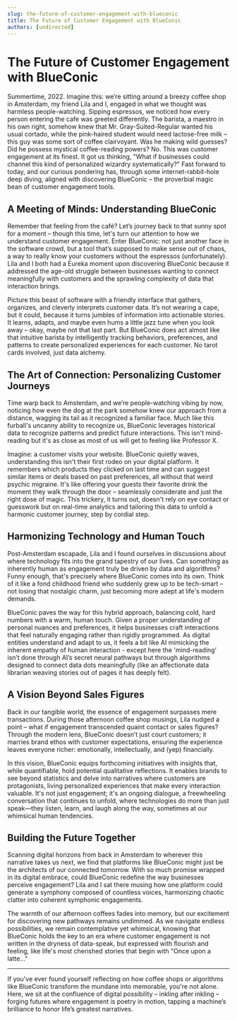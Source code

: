 ```yaml
---
slug: the-future-of-customer-engagement-with-blueconic
title: The Future of Customer Engagement with BlueConic
authors: [undirected]
---
```



# The Future of Customer Engagement with BlueConic

Summertime, 2022. Imagine this: we’re sitting around a breezy coffee shop in Amsterdam, my friend Lila and I, engaged in what we thought was harmless people-watching. Sipping espressos, we noticed how every person entering the cafe was greeted differently. The barista, a maestro in his own right, somehow knew that Mr. Gray-Suited-Regular wanted his usual cortado, while the pink-haired student would need lactose-free milk – this guy was some sort of coffee clairvoyant. Was he making wild guesses? Did he possess mystical coffee-reading powers? No. This was customer engagement at its finest. It got us thinking, "What if businesses could channel this kind of personalized wizardry systematically?" Fast forward to today, and our curious pondering has, through some internet-rabbit-hole deep diving, aligned with discovering BlueConic – the proverbial magic bean of customer engagement tools. 

## A Meeting of Minds: Understanding BlueConic

Remember that feeling from the café? Let’s journey back to that sunny spot for a moment – though this time, let's turn our attention to how we understand customer engagement. Enter BlueConic: not just another face in the software crowd, but a tool that’s supposed to make sense out of chaos, a way to really know your customers without the espressos (unfortunately). Lila and I both had a Eureka moment upon discovering BlueConic because it addressed the age-old struggle between businesses wanting to connect meaningfully with customers and the sprawling complexity of data that interaction brings.

Picture this beast of software with a friendly interface that gathers, organizes, and cleverly interprets customer data. It’s not wearing a cape, but it could, because it turns jumbles of information into actionable stories. It learns, adapts, and maybe even hums a little jazz tune when you look away – okay, maybe not that last part. But BlueConic does act almost like that intuitive barista by intelligently tracking behaviors, preferences, and patterns to create personalized experiences for each customer. No tarot cards involved, just data alchemy.

## The Art of Connection: Personalizing Customer Journeys

Time warp back to Amsterdam, and we’re people-watching vibing by now, noticing how even the dog at the park somehow knew our approach from a distance, wagging its tail as it recognized a familiar face. Much like this furball's uncanny ability to recognize us, BlueConic leverages historical data to recognize patterns and predict future interactions. This isn't mind-reading but it's as close as most of us will get to feeling like Professor X.

Imagine: a customer visits your website. BlueConic quietly waves, understanding this isn't their first rodeo on your digital platform. It remembers which products they clicked on last time and can suggest similar items or deals based on past preferences, all without that weird psychic migraine. It's like offering your guests their favorite drink the moment they walk through the door – seamlessly considerate and just the right dose of magic. This trickery, it turns out, doesn't rely on eye contact or guesswork but on real-time analytics and tailoring this data to unfold a harmonic customer journey, step by cordial step. 

## Harmonizing Technology and Human Touch

Post-Amsterdam escapade, Lila and I found ourselves in discussions about where technology fits into the grand tapestry of our lives. Can something as inherently human as engagement truly be driven by data and algorithms? Funny enough, that's precisely where BlueConic comes into its own. Think of it like a fond childhood friend who suddenly grew up to be tech-smart – not losing that nostalgic charm, just becoming more adept at life's modern demands.

BlueConic paves the way for this hybrid approach, balancing cold, hard numbers with a warm, human touch. Given a proper understanding of personal nuances and preferences, it helps businesses craft interactions that feel naturally engaging rather than rigidly programmed. As digital entities understand and adapt to us, it feels a bit like AI mimicking the inherent empathy of human interaction - except here the 'mind-reading’ isn’t done through AI’s secret neural pathways but through algorithms designed to connect data dots meaningfully (like an affectionate data librarian weaving stories out of pages it has deeply felt).

## A Vision Beyond Sales Figures

Back in our tangible world, the essence of engagement surpasses mere transactions. During those afternoon coffee shop musings, Lila nudged a point – what if engagement transcended quaint contact or sales figures? Through the modern lens, BlueConic doesn’t just court customers; it marries brand ethos with customer expectations, ensuring the experience leaves everyone richer: emotionally, intellectually, and (yep) financially.

In this vision, BlueConic equips forthcoming initiatives with insights that, while quantifiable, hold potential qualitative reflections. It enables brands to see beyond statistics and delve into narratives where customers are protagonists, living personalized experiences that make every interaction valuable. It's not just engagement; it's an ongoing dialogue, a freewheeling conversation that continues to unfold, where technologies do more than just speak—they listen, learn, and laugh along the way, sometimes at our whimsical human tendencies.

## Building the Future Together

Scanning digital horizons from back in Amsterdam to wherever this narrative takes us next, we find that platforms like BlueConic might just be the architects of our connected tomorrow. With so much promise wrapped in its digital embrace, could BlueConic redefine the way businesses perceive engagement? Lila and I sat there musing how one platform could generate a symphony composed of countless voices, harmonizing chaotic clatter into coherent symphonic engagements.

The warmth of our afternoon coffees fades into memory, but our excitement for discovering new pathways remains undimmed. As we navigate endless possibilities, we remain contemplative yet whimsical, knowing that BlueConic holds the key to an era where customer engagement is not written in the dryness of data-speak, but expressed with flourish and feeling, like life's most cherished stories that begin with "Once upon a latte..."

---

If you've ever found yourself reflecting on how coffee shops or algorithms like BlueConic transform the mundane into memorable, you're not alone. Here, we sit at the confluence of digital possibility – inkling after inkling – forging futures where engagement is poetry in motion, tapping a machine’s brilliance to honor life’s greatest narratives.